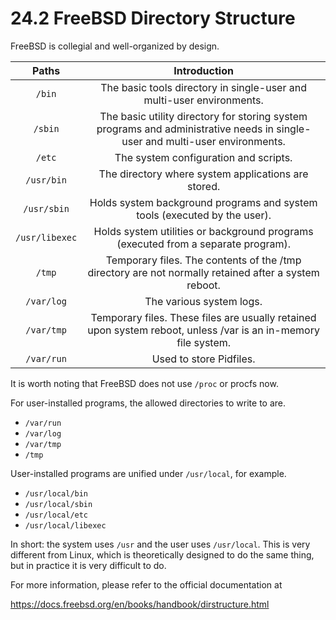 # 24.2 FreeBSD Directory Structure

FreeBSD is collegial and well-organized by design.

| Paths | Introduction |
| :------------: | :-------------------------------------------: |
| `/bin` | The basic tools directory in single-user and multi-user environments.              | |sbin
| `/sbin` | The basic utility directory for storing system programs and administrative needs in single-user and multi-user environments.        | `/sbin
| `/etc` | The system configuration and scripts.                   | `/etc
| `/usr/bin` | The directory where system applications are stored.                   | `/usr/bin`
| `/usr/sbin` | Holds system background programs and system tools (executed by the user).           | `/usr/lib
| `/usr/libexec` | Holds system utilities or background programs (executed from a separate program).           |
| `/tmp` | Temporary files. The contents of the /tmp directory are not normally retained after a system reboot.      |
| `/var/log` | The various system logs.                   |
| `/var/tmp` | Temporary files. These files are usually retained upon system reboot, unless /var is an in-memory file system. |var
| `/var/run` | Used to store Pidfiles. |

It is worth noting that FreeBSD does not use `/proc` or procfs now.

For user-installed programs, the allowed directories to write to are.

* `/var/run`
* `/var/log`
* `/var/tmp`
* `/tmp`

User-installed programs are unified under `/usr/local`, for example.

* `/usr/local/bin`
* `/usr/local/sbin`
* `/usr/local/etc`
* `/usr/local/libexec`

In short: the system uses `/usr` and the user uses `/usr/local`. This is very different from Linux, which is theoretically designed to do the same thing, but in practice it is very difficult to do.

For more information, please refer to the official documentation at

<https://docs.freebsd.org/en/books/handbook/dirstructure.html>

